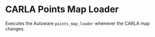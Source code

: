 # CARLA Points Map Loader

Executes the Autoware `points_map_loader` whenever the CARLA map changes.
